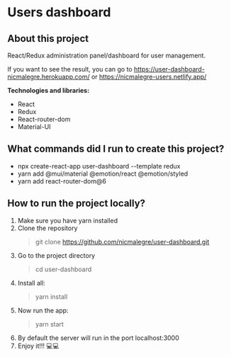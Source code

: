 # Users dashboard

## About this project

React/Redux administration panel/dashboard for user management.

If you want to see the result, you can go to https://user-dashboard-nicmalegre.herokuapp.com/ or https://nicmalegre-users.netlify.app/

**Technologies and libraries:**

- React
- Redux
- React-router-dom
- Material-UI

## What commands did I run to create this project?

- npx create-react-app user-dashboard --template redux
- yarn add @mui/material @emotion/react @emotion/styled
- yarn add react-router-dom@6

## How to run the project locally?

1. Make sure you have yarn installed
2. Clone the repository
   > git clone https://github.com/nicmalegre/user-dashboard.git
3. Go to the project directory
   > cd user-dashboard
4. Install all:
   > yarn install
5. Now run the app:
   > yarn start
6. By default the server will run in the port localhost:3000
7. Enjoy it!!! 💻💻
